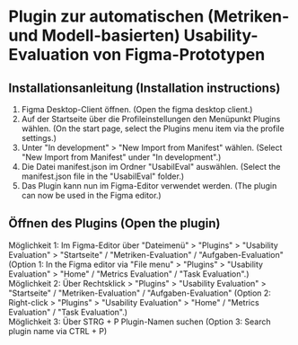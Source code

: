 # Plugin zur automatischen (Metriken- und Modell-basierten) Usability-Evaluation von Figma-Prototypen

## Installationsanleitung (Installation instructions)

1. Figma Desktop-Client öffnen. (Open the figma desktop client.)
2. Auf der Startseite über die Profileinstellungen den Menüpunkt Plugins wählen. (On the start page, select the Plugins menu item via the profile settings.)
3. Unter "In development" > "New Import from Manifest" wählen. (Select "New Import from Manifest" under "In development".)
4. Die Datei manifest.json im Ordner "UsabilEval" auswählen. (Select the manifest.json file in the "UsabilEval" folder.)
5. Das Plugin kann nun im Figma-Editor verwendet werden. (The plugin can now be used in the Figma editor.)

## Öffnen des Plugins (Open the plugin)

Möglichkeit 1: Im Figma-Editor über "Dateimenü" > "Plugins" > "Usability Evaluation" > "Startseite" / "Metriken-Evaluation" / "Aufgaben-Evaluation" (Option 1: In the Figma editor via "File menu" > "Plugins" > "Usability Evaluation" > "Home" / "Metrics Evaluation" / "Task Evaluation".)  
Möglichkeit 2: Über Rechtsklick > "Plugins" > "Usability Evaluation" > "Startseite" / "Metriken-Evaluation" / "Aufgaben-Evaluation" (Option 2: Right-click > "Plugins" > "Usability Evaluation" > "Home" / "Metrics Evaluation" / "Task Evaluation".)  
Möglichkeit 3: Über STRG + P Plugin-Namen suchen (Option 3: Search plugin name via CTRL + P)
